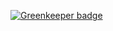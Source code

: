 

[![Greenkeeper badge](https://badges.greenkeeper.io/bloqhead/element-queries.svg)](https://greenkeeper.io/)